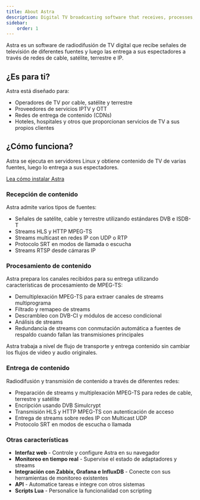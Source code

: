 ```yaml
---
title: About Astra
description: Digital TV broadcasting software that receives, processes, and delivers television signals over cable, satellite, terrestrial, and IP networks
sidebar:
    order: 1
---
```


Astra es un software de radiodifusión de TV digital que recibe señales de televisión de diferentes fuentes y luego las entrega a sus espectadores a través de redes de cable, satélite, terrestre e IP.

## ¿Es para ti?

Astra está diseñado para:

- Operadores de TV por cable, satélite y terrestre
- Proveedores de servicios IPTV y OTT
- Redes de entrega de contenido (CDNs)
- Hoteles, hospitales y otros que proporcionan servicios de TV a sus propios clientes

## ¿Cómo funciona?

Astra se ejecuta en servidores Linux y obtiene contenido de TV de varias fuentes, luego lo entrega a sus espectadores.

[Lea cómo instalar Astra](/en/astra/getting-started/install/)

### Recepción de contenido

Astra admite varios tipos de fuentes:

- Señales de satélite, cable y terrestre utilizando estándares DVB e ISDB-T
- Streams HLS y HTTP MPEG-TS
- Streams multicast en redes IP con UDP o RTP
- Protocolo SRT en modos de llamada o escucha
- Streams RTSP desde cámaras IP

### Procesamiento de contenido

Astra prepara los canales recibidos para su entrega utilizando características de procesamiento de MPEG-TS:

- Demultiplexación MPEG-TS para extraer canales de streams multiprograma
- Filtrado y remapeo de streams
- Descrambleo con DVB-CI y módulos de acceso condicional
- Análisis de streams
- Redundancia de streams con conmutación automática a fuentes de respaldo cuando fallan las transmisiones principales

Astra trabaja a nivel de flujo de transporte y entrega contenido sin cambiar los flujos de video y audio originales.

### Entrega de contenido

Radiodifusión y transmisión de contenido a través de diferentes redes:

- Preparación de streams y multiplexación MPEG-TS para redes de cable, terrestre y satélite
- Encripción usando DVB Simulcrypt
- Transmisión HLS y HTTP MPEG-TS con autenticación de acceso
- Entrega de streams sobre redes IP con Multicast UDP
- Protocolo SRT en modos de escucha o llamada

### Otras características

- **Interfaz web** - Controle y configure Astra en su navegador
- **Monitoreo en tiempo real** - Supervise el estado de adaptadores y streams
- **Integración con Zabbix, Grafana e InfluxDB** - Conecte con sus herramientas de monitoreo existentes
- **API** - Automatice tareas e integre con otros sistemas
- **Scripts Lua** - Personalice la funcionalidad con scripting
